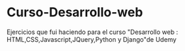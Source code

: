 # Curso-Desarrollo-web
Ejercicios que fui haciendo para el curso "Desarrollo web : HTML,CSS,Javascript,JQuery,Python y Django"de Udemy

